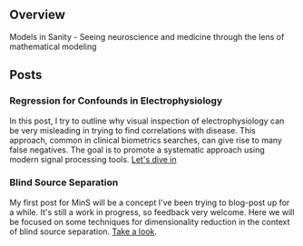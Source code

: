 ## Overview
Models in Sanity - Seeing neuroscience and medicine through the lens of mathematical modeling


## Posts

### Regression for Confounds in Electrophysiology
In this post, I try to outline why visual inspection of electrophysiology can be very misleading in trying to find correlations with disease. This approach, common in clinical biometrics searches, can give rise to many false negatives. The goal is to promote a systematic approach using modern signal processing tools. [Let's dive in](posts/RegrPreProc/RegrPreproc.md)

### Blind Source Separation
My first post for MinS will be a concept I've been trying to blog-post up for a while. It's still a work in progress, so feedback very welcome. Here we will be focused on some techniques for dimensionality reduction in the context of blind source separation. [Take a look](posts/BSS/BlindSourceSep.md).

